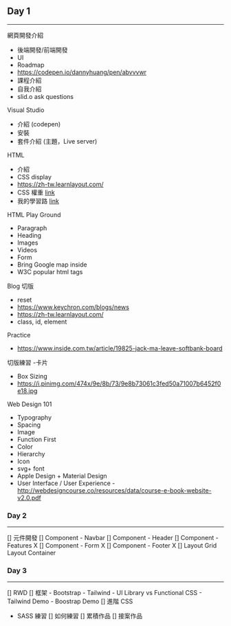 ## Day 1

---

網頁開發介紹

- 後端開發/前端開發
- UI
- Roadmap
- https://codepen.io/dannyhuang/pen/abvvvwr
- 課程介紹
- 自我介紹
- slid.o ask questions

Visual Studio

- 介紹 (codepen)
- 安裝
- 套件介紹 (主題，Live server)

HTML

- 介紹
- CSS display
- https://zh-tw.learnlayout.com/
- CSS 權重 [link](https://muki.tw/tech/css-specificity-document/)
- 我的學習路 [link](https://www.freecodecamp.org/news/got-a-react-developer-job-during-my-100dayscodechallenge-f455175d3776/)

HTML Play Ground

- Paragraph
- Heading
- Images
- Videos
- Form
- Bring Google map inside
- W3C popular html tags

Blog 切版

- reset
- https://www.keychron.com/blogs/news
- https://zh-tw.learnlayout.com/
- class, id, element

Practice

- https://www.inside.com.tw/article/19825-jack-ma-leave-softbank-board

切版練習 -卡片

- Box Sizing
- https://i.pinimg.com/474x/9e/8b/73/9e8b73061c3fed50a71007b6452f0e18.jpg

Web Design 101

- Typography
- Spacing
- Image
- Function First
- Color
- Hierarchy
- Icon
- svg+ font
- Apple Design + Material Design
- User Interface / User Experience -http://webdesigncourse.co/resources/data/course-e-book-website-v2.0.pdf

### Day 2

---

[] 元件開發
[] Component - Navbar
[] Component - Header
[] Component - Features X
[] Component - Form X
[] Component - Footer X
[] Layout
Grid Layout
Container

### Day 3

---

[] RWD
[] 框架 - Bootstrap - Tailwind - UI Library vs Functional CSS - Tailwind Demo - Boostrap Demo
[] 進階 CSS

- SASS 練習
  [] 如何練習
  [] 累積作品
  [] 接案作品
